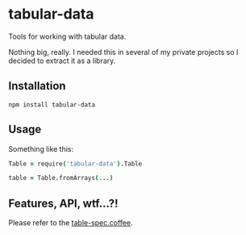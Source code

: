 tabular-data
============

Tools for working with tabular data.

Nothing big, really.
I needed this in several of my private projects so I decided to extract it as a library.

Installation
------------

```
npm install tabular-data
```

Usage
-----
Something like this:

``` coffeescript
Table = require('tabular-data').Table

table = Table.fromArrays(...) 
```

Features, API, wtf...?!
-----------------------
Please refer to the [table-spec.coffee](./spec/tables-spec.coffee).

